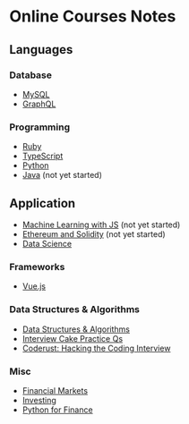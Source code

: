 # Online Courses Notes

## Languages

### Database
- [MySQL](https://github.com/hungrypc/notes/blob/master/root/mysql.md)
- [GraphQL](https://github.com/hungrypc/notes/blob/master/root/graphql/README.md)

### Programming
- [Ruby](https://github.com/hungrypc/notes/blob/master/root/ruby/README.md)
- [TypeScript](https://github.com/hungrypc/notes/blob/master/root/typescript/README.md)
- [Python](https://github.com/hungrypc/notes/blob/master/root/python/README.md)
- [Java](https://github.com/hungrypc/notes/blob/master/root/java/README.md) (not yet started)

## Application

- [Machine Learning with JS](https://github.com/hungrypc/notes/blob/master/root/machine_learning/README.md) (not yet started)
- [Ethereum and Solidity](https://github.com/hungrypc/notes/blob/master/root/ethereum/README.md) (not yet started)
- [Data Science](https://github.com/hungrypc/notes/blob/master/root/data_science/README.md)

### Frameworks
- [Vue.js](https://github.com/hungrypc/notes/blob/master/root/vuejs/README.md)

### Data Structures & Algorithms

- [Data Structures & Algorithms](https://github.com/hungrypc/data-structures-and-algorithms)
- [Interview Cake Practice Qs](https://github.com/hungrypc/notes/blob/master/root/interview_cake/README.md)
- [Coderust: Hacking the Coding Interview](https://github.com/hungrypc/notes/blob/master/root/coderust/README.md)

### Misc

- [Financial Markets](https://github.com/hungrypc/notes/tree/master/root/financial_markets)
- [Investing](https://github.com/hungrypc/notes/tree/master/root/investing/README.md)
- [Python for Finance](https://github.com/hungrypc/notes/tree/master/root/python_finance/README.md)